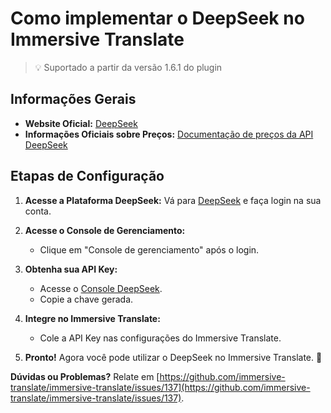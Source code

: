 # Como implementar o DeepSeek no Immersive Translate

> 💡 Suportado a partir da versão 1.6.1 do plugin

## Informações Gerais

- **Website Oficial:** [DeepSeek](https://deepseek.com/)
- **Informações Oficiais sobre Preços:** [Documentação de preços da API DeepSeek](https://platform.deepseek.com/api-docs/pricing)

## Etapas de Configuração

1. **Acesse a Plataforma DeepSeek:** Vá para [DeepSeek](https://deepseek.com/) e faça login na sua conta.

2. **Acesse o Console de Gerenciamento:**

   - Clique em "Console de gerenciamento" após o login.

3. **Obtenha sua API Key:**

   - Acesse o [Console DeepSeek](https://platform.deepseek.com/api_keys).
   - Copie a chave gerada.

4. **Integre no Immersive Translate:**

   - Cole a API Key nas configurações do Immersive Translate.

5. **Pronto!** Agora você pode utilizar o DeepSeek no Immersive Translate. 🎉

**Dúvidas ou Problemas?** Relate em [https://github.com/immersive-translate/immersive-translate/issues/137](https://github.com/immersive-translate/immersive-translate/issues/137).
